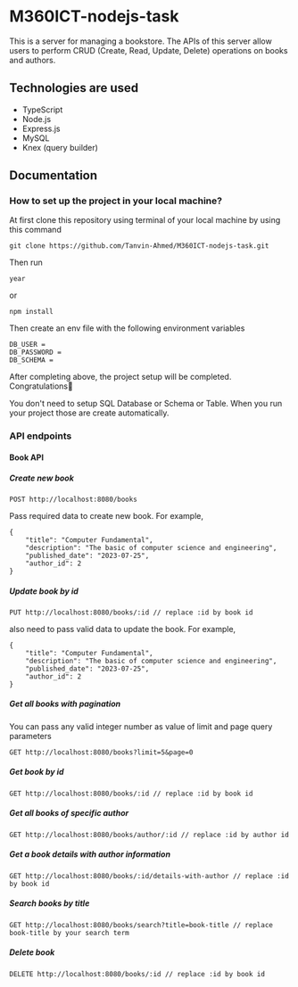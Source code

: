 # M360ICT-nodejs-task

This is a server for managing a bookstore. The APIs of this server allow users to perform CRUD (Create, Read, Update, Delete) operations on books and authors.

## Technologies are used

- TypeScript
- Node.js
- Express.js
- MySQL
- Knex (query builder)

## Documentation

### How to set up the project in your local machine?

At first clone this repository using terminal of your local machine by using this command

```
git clone https://github.com/Tanvin-Ahmed/M360ICT-nodejs-task.git
```

Then run

```
year
```

or

```
npm install
```

Then create an env file with the following environment variables

```DB_HOST =
DB_USER =
DB_PASSWORD =
DB_SCHEMA =
```

After completing above, the project setup will be completed. Congratulations🎉

You don't need to setup SQL Database or Schema or Table. When you run your project those are create automatically.

### API endpoints

#### Book API

##### Create new book

```
POST http://localhost:8080/books
```

Pass required data to create new book. For example,

```
{
    "title": "Computer Fundamental",
    "description": "The basic of computer science and engineering",
    "published_date": "2023-07-25",
    "author_id": 2
}
```

##### Update book by id

```
PUT http://localhost:8080/books/:id // replace :id by book id
```

also need to pass valid data to update the book. For example,

```
{
    "title": "Computer Fundamental",
    "description": "The basic of computer science and engineering",
    "published_date": "2023-07-25",
    "author_id": 2
}
```

##### Get all books with pagination

You can pass any valid integer number as value of limit and page query parameters

```
GET http://localhost:8080/books?limit=5&page=0
```

##### Get book by id

```
GET http://localhost:8080/books/:id // replace :id by book id
```

##### Get all books of specific author

```
GET http://localhost:8080/books/author/:id // replace :id by author id
```

##### Get a book details with author information

```
GET http://localhost:8080/books/:id/details-with-author // replace :id by book id
```

##### Search books by title

```
GET http://localhost:8080/books/search?title=book-title // replace book-title by your search term
```

##### Delete book

```
DELETE http://localhost:8080/books/:id // replace :id by book id
```
